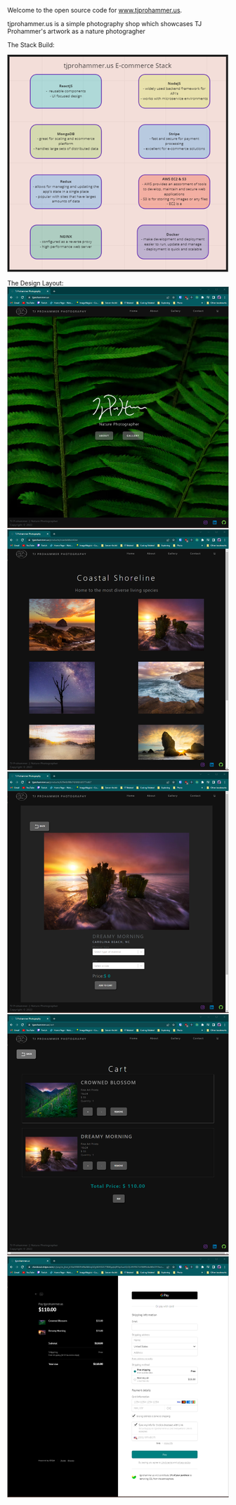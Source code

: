 ﻿Welcome to the open source code for www.tjprohammer.us.  
  
tjprohammer.us is a simple photography shop which showcases TJ Prohammer's artwork as a nature photogragher  

  
The Stack Build:  

  ![Alt text](./TheStack.png "E-Commerce Stack")
  
  

The Design Layout:  
  ![Alt text](./LandingPage.png "E-Commerce Stack")
  ![Alt text](./SampleGalleryPage.png "E-Commerce Stack")
  ![Alt text](./SingleProductView.png "E-Commerce Stack")
  ![Alt text](./CartView.png "E-Commerce Stack")
  ![Alt text](./CheckoutView.png "E-Commerce Stack")
          